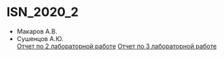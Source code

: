 # ISN_2020_2
* Макаров А.В.  
* Сушенцов А.Ю.  
[Отчет по 2 лабораторной работе](https://github.com/Xander11rgn/ISN_2020_2/blob/master/%D0%BE%D1%82%D1%87%D0%B5%D1%82%202.md)
[Отчет по 3 лабораторной работе](https://github.com/Xander11rgn/ISN_2020_2/blob/master/%D0%BE%D1%82%D1%87%D0%B5%D1%82%203.md)
